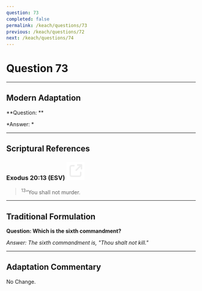 ```yaml
---
question: 73
completed: false
permalink: /keach/questions/73
previous: /keach/questions/72
next: /keach/questions/74
---
```

# Question 73

---
## Modern Adaptation
**Question: **

*Answer: *

---
## Scriptural References
### Exodus 20:13 (ESV) <a href="https://biblegateway.com/passage/?search=Exodus+20%3A13&version=ESV"><img src="/assets/svg/link.svg"/></a>
> <sup>13</sup>“You shall not murder.


---
## Traditional Formulation
**Question: Which is the sixth commandment?**

*Answer: The sixth commandment is, "Thou shalt not kill."*

---
## Adaptation Commentary
No Change.